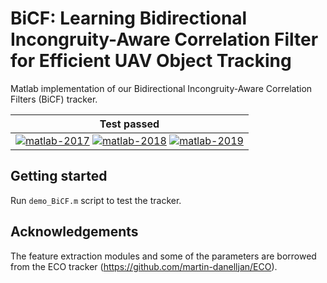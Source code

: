 # BiCF: Learning Bidirectional Incongruity-Aware Correlation Filter for Efficient UAV Object Tracking

Matlab implementation of our Bidirectional Incongruity-Aware Correlation Filters (BiCF) tracker.

| **Test passed**                                              |
| ------------------------------------------------------------ |
| [![matlab-2017](https://img.shields.io/badge/matlab-2017-yellow.svg)](https://www.mathworks.com/products/matlab.html) [![matlab-2018](https://img.shields.io/badge/matlab-2018-yellow.svg)](https://www.mathworks.com/products/matlab.html) [![matlab-2019](https://img.shields.io/badge/matlab-2019-yellow.svg)](https://www.mathworks.com/products/matlab.html) |



## Getting started

Run `demo_BiCF.m` script to test the tracker.





## Acknowledgements

The feature extraction modules and some of the parameters are borrowed from the ECO tracker (https://github.com/martin-danelljan/ECO).

